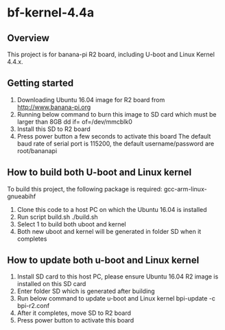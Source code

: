 # bf-kernel-4.4a

Overview
------------
This project is for banana-pi R2 board, including U-boot and Linux Kernel 4.4.x.


Getting started
---------------
1. Downloading Ubuntu 16.04 image for R2 board from http://www.banana-pi.org
2. Running below command to burn this image to SD card which must be larger than 8GB
   dd if=<image file> of=/dev/mmcblk0
3. Install this SD to R2 board
4. Press power button a few seconds to activate this board
   The default baud rate of serial port is 115200, the default username/password are root/bananapi


How to build both U-boot and Linux kernel
------------------------------------------
To build this project, the following package is required:
    gcc-arm-linux-gnueabihf 

1. Clone this code to a host PC on which the Ubuntu 16.04 is installed
2. Run script build.sh
       ./build.sh
3. Select 1 to build both uboot and kernel
4. Both new uboot and kernel will be generated in folder SD when it completes


How to update both u-boot and Linux kernel
--------------------------------------------
1. Install SD card to this host PC, please ensure Ubuntu 16.04 R2 image is installed on this SD card
2. Enter folder SD which is generated after building
3. Run below command to update u-boot and Linux kernel
   bpi-update -c bpi-r2.conf
4. After it completes, move SD to R2 board
5. Press power button to activate this board
